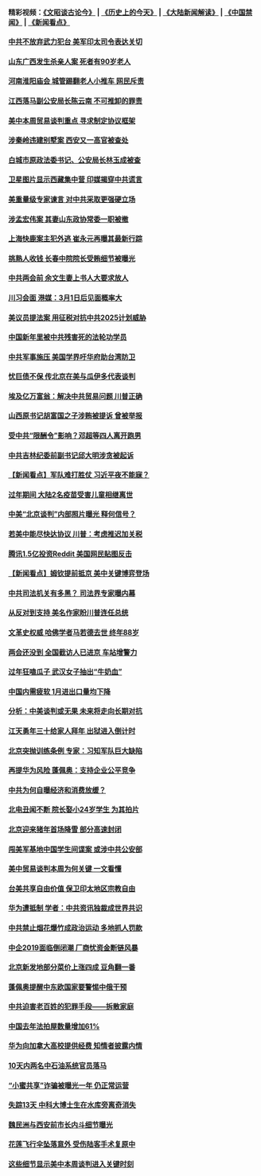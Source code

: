 #### 精彩视频：[《文昭谈古论今》](http://45.76.195.252/wenzhao) | [《历史上的今天》](http://45.76.195.252/today-in-history) | [《大陆新闻解读》](http://45.76.195.252/ntdtv-comedy) | [《中国禁闻》](http://45.76.195.252/ntdtv-news) | [《新闻看点》](http://45.76.195.252/news-insight) 

 #### [中共不放弃武力犯台 美军印太司令表达关切](../pages/nsc413/n11041624.md?t=02131421) 

#### [山东广西发生杀亲人案 死者有90岁老人](../pages/nsc413/n11041835.md?t=02131421) 

#### [河南淮阳庙会 城管踢翻老人小推车 网民斥责](../pages/nsc413/n11041866.md?t=02131421) 


#### [江西落马副公安局长陈云南 不可推卸的罪责](../pages/nsc413/n11039867.md?t=02131421) 

#### [美中本周贸易谈判重点 寻求制定协议框架](../pages/nsc413/n11041912.md?t=02131421) 

#### [涉秦岭违建别墅案 西安又一高官被查处](../pages/nsc413/n11041798.md?t=02131421) 

#### [白城市原政法委书记、公安局长林玉成被查](../pages/nsc413/n11041434.md?t=02131421) 

#### [卫星图片显示西藏集中营 印媒揭穿中共谎言](../pages/nsc413/n11041664.md?t=02131421) 

#### [美重量级专家谏言 对中共采取更强硬立场](../pages/nsc413/n11040358.md?t=02131421) 

#### [涉孟宏伟案 其妻山东政协常委一职被撤](../pages/nsc413/n11041333.md?t=02131421) 

#### [上海快鹿案主犯外逃 崔永元再曝其最新行踪](../pages/nsc413/n11041264.md?t=02131421) 

#### [挑熟人收钱 长春中院院长受贿细节被曝光](../pages/nsc413/n11041064.md?t=02131421) 

#### [中共两会前 余文生妻上书人大要求放人](../pages/nsc413/n11041118.md?t=02131421) 

#### [川习会面 港媒：3月1日后见面概率大](../pages/nsc413/n11041084.md?t=02131421) 

#### [美议员提法案 用征税对抗中共2025计划威胁](../pages/nsc413/n11040820.md?t=02131421) 

#### [中国新年里被中共残害死的法轮功学员](../pages/nsc413/n11034530.md?t=02131421) 

#### [中共军事施压 美国学界吁华府助台湾防卫](../pages/nsc413/n11040965.md?t=02131421) 

#### [忧巨债不保 传北京在美与瓜伊多代表谈判](../pages/nsc413/n11040772.md?t=02131421) 

#### [埃及亿万富翁：解决中共贸易问题 川普正确](../pages/nsc413/n11040351.md?t=02131421) 

#### [山西原书记胡富国之子涉贿被提诉 曾被举报](../pages/nsc413/n11040573.md?t=02131421) 

#### [受中共“限酬令”影响？邓超等四人离开跑男](../pages/nsc413/n11040088.md?t=02131421) 

#### [中共吉林纪委前副书记邱大明涉贪被起诉](../pages/nsc413/n11039395.md?t=02131421) 

#### [【新闻看点】军队难打胜仗 习近平夜不能寐？](../pages/nsc413/n11040365.md?t=02131421) 

#### [过年期间 大陆2名疫苗受害儿童相继离世](../pages/nsc413/n11040211.md?t=02131421) 

#### [中美“北京谈判”内部照片曝光 释何信号？](../pages/nsc413/n11040032.md?t=02131421) 

#### [若美中能尽快达协议 川普：考虑推迟加关税](../pages/nsc413/n11040298.md?t=02131421) 

#### [腾讯1.5亿投资Reddit 美国网民贴图反击](../pages/nsc413/n11040511.md?t=02131421) 

#### [【新闻看点】姆钦提前抵京 美中关键博弈登场](../pages/nsc413/n11040007.md?t=02131421) 

#### [中共司法机关有多黑？ 司法界专家曝内幕](../pages/nsc413/n11040401.md?t=02131421) 

#### [从反对到支持 美名作家盼川普连任总统](../pages/nsc413/n11040403.md?t=02131421) 

#### [文革史权威 哈佛学者马若德去世 终年88岁](../pages/nsc413/n11040150.md?t=02131421) 

#### [两会还没到 全国截访人已进京 车站增警力](../pages/nsc413/n11040311.md?t=02131421) 

#### [过年狂嗑瓜子 武汉女子抽出“牛奶血”](../pages/nsc413/n11040227.md?t=02131421) 

#### [中国内需疲软 1月进出口量均下降](../pages/nsc413/n11040021.md?t=02131421) 

#### [分析：中美谈判或无果 未来将走向长期对抗](../pages/nsc413/n11040160.md?t=02131421) 

#### [江天勇年三十给家人拜年 出狱进入倒计时](../pages/nsc413/n11039673.md?t=02131421) 

#### [北京突抛训练条例 专家：习知军队巨大缺陷](../pages/nsc413/n11040148.md?t=02131421) 

#### [再提华为风险 蓬佩奥：支持企业公平竞争](../pages/nsc413/n11040198.md?t=02131421) 

#### [中共为何自曝经济和消费放缓？](../pages/nsc413/n11039950.md?t=02131421) 

#### [北电丑闻不断 院长娶小24岁学生 为其拍片](../pages/nsc413/n11040041.md?t=02131421) 

#### [北京迎来猪年首场降雪 部分高速封闭](../pages/nsc413/n11040077.md?t=02131421) 

#### [闯美军基地中国学生间谍案 或涉中共公安部](../pages/nsc413/n11040083.md?t=02131421) 

#### [美中贸易谈判本周为何关键 一文看懂](../pages/nsc413/n11040025.md?t=02131421) 

#### [台美共享自由价值 保卫印太地区宗教自由](../pages/nsc413/n11039742.md?t=02131421) 

#### [华为遭抵制 学者：中共资讯独裁成世界共识](../pages/nsc413/n11036950.md?t=02131421) 

#### [中共禁止烟花爆竹成政治运动 多地抓人罚款](../pages/nsc413/n11039701.md?t=02131421) 

#### [中企2019面临倒闭潮 厂商忧资金断链风暴](../pages/nsc413/n11038847.md?t=02131421) 

#### [北京新发地部分菜价上涨四成 豆角翻一番](../pages/nsc413/n11039338.md?t=02131421) 

#### [蓬佩奥提醒中东欧国家要警惕中俄干预](../pages/nsc413/n11039745.md?t=02131421) 

#### [中共迫害老百姓的犯罪手段——拆散家庭](../pages/nsc413/n11037647.md?t=02131421) 


#### [中国去年法拍屋数量增加61%](../pages/nsc413/n11039188.md?t=02131421) 

#### [华为向加拿大高校提供经费 知情者披露内情](../pages/nsc413/n11039329.md?t=02131421) 

#### [10天内两名中石油系统官员落马](../pages/nsc413/n11039418.md?t=02131421) 

#### [“小蜜共享”诈骗被曝光一年 仍正常运营](../pages/nsc413/n11039249.md?t=02131421) 

#### [失踪13天 中科大博士生在水库旁离奇消失](../pages/nsc413/n11039093.md?t=02131421) 

#### [魏民洲与西安前市长内斗细节曝光](../pages/nsc413/n11039060.md?t=02131421) 

#### [花莲飞行伞坠落意外 受伤陆客手术复原中](../pages/nsc413/n11039238.md?t=02131421) 

#### [这些细节显示美中本周谈判进入关键时刻](../pages/nsc413/n11038794.md?t=02131421) 

